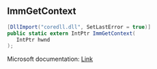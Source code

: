 ## ImmGetContext

```csharp
[DllImport("coredll.dll", SetLastError = true)]
public static extern IntPtr ImmGetContext(
   IntPtr hwnd
);
```

Microsoft documentation: [Link](https://docs.microsoft.com/en-us/windows/win32/api/imm/nf-imm-immgetcontext)

